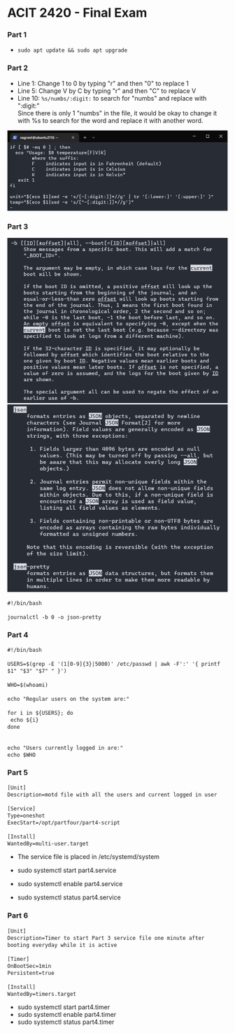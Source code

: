 # ACIT 2420 - Final Exam 

### Part 1 
* `sudo apt update && sudo apt upgrade`

### Part 2 
* Line 1: Change 1 to 0 by typing "r" and then "0" to replace 1 
* Line 5: Change V by C by typing "r" and then "C" to replace V
* Line 10: `%s/numbs/:digit:` to search for "numbs" and replace with ":digit:" <br/>
Since there is only 1 "numbs" in the file, it would be okay to change it with %s to search for the word and replace it with another word. 

![Part 2 Screenshot](./images/Part2.png)

### Part 3 

![Man Page](./images/Part2Man1.png)
![Man Page](./images/Part2Man.png)

```Shell 
#!/bin/bash

journalctl -b 0 -o json-pretty
```

### Part 4 
```Shell
#!/bin/bash

USERS=$(grep -E '(1[0-9]{3}|5000)' /etc/passwd | awk -F':' '{ printf $1" "$3" "$7" " }')

WHO=$(whoami)

echo "Regular users on the system are:"

for i in ${USERS}; do
 echo ${i}
done


echo "Users currently logged in are:"
echo $WHO
```

### Part 5

```Shell 
[Unit]
Description=motd file with all the users and current logged in user

[Service]
Type=oneshot
ExecStart=/opt/partfour/part4-script

[Install]
WantedBy=multi-user.target
```
* The service file is placed in /etc/systemd/system 

* sudo systemctl start part4.service 
* sudo systemctl enable part4.service 
* sudo systemctl status part4.service 

### Part 6 

```Shell 
[Unit]
Description=Timer to start Part 3 service file one minute after booting everyday while it is active

[Timer]
OnBootSec=1min
Persistent=true

[Install]
WantedBy=timers.target
```
* sudo systemctl start part4.timer 
* sudo systemctl enable part4.timer 
* sudo systemctl status part4.timer 